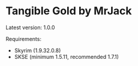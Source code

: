 Tangible Gold by MrJack
=============
Latest version: 1.0.0

Requirements:
- Skyrim (1.9.32.0.8)
- SKSE (minimum 1.5.11, recommended 1.7.1)

